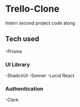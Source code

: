 # Trello-Clone
 Intern second project code along


## Tech used
-Prisma

### UI Library
-ShadcnUI
-Sonner
-Lucid React

### Authentication
-Clerk